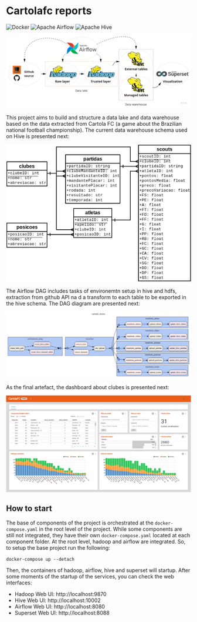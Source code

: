 # Cartolafc reports

<p>
<img alt="Docker" src="https://img.shields.io/badge/docker-%230db7ed.svg?&style=for-the-badge&logo=docker&logoColor=white"/>
<img alt="Apache Airflow" src="https://img.shields.io/badge/apacheairflow-%23017cee.svg?&style=for-the-badge&logo=apache-airflow&logoColor=white"/>
<img alt="Apache Hive" src="https://img.shields.io/badge/apachehive-%23FDEE21.svg?&style=for-the-badge&logo=apache-hive&logoColor=white"/>
</p>

<p align="center">
<img alt="Architecture" src="./docs/architecture.jpg"/>
</p>

This project aims to build and structure a data lake and data warehouse based on the data extracted from Cartola FC (a game about the Brazilian national football championship). The current data warehouse schema used on Hive is presented next:

<p align="center">
<img alt="Database schema" src="./docs/schema.png"/>
</p>

The Airflow DAG includes tasks of environemtn setup in hive and hdfs, extraction from github API na d a transform to each table to be exported in the hive schema. The DAG diagram are presented next:

<p align="center">
<img alt="Airflow DAG" src="./docs/dag.png"/>
</p>

As the final artefact, the dashboard about clubes is presented next:

<p align="center">
<img alt="Airflow DAG" src="./docs/dashboard.png"/>
</p>

## How to start

The base of components of the project is orchestrated at the `docker-compose.yaml` in the root level of the project. While some components are still not integrated, they have their own `docker-compose.yaml` located at each component folder. At the root level, hadoop and airflow are integrated. So, to setup the base project run the following:

```shell
docker-compose up --detach
```

Then, the containers of hadoop, airflow, hive and superset will startup. After some moments of the startup of the services, you can check the web interfaces:
- Hadoop Web UI: http://localhost:9870
- Hive Web UI: http://localhost:10002
- Airflow Web UI: http://localhost:8080
- Superset Web UI: http://localhost:8088
